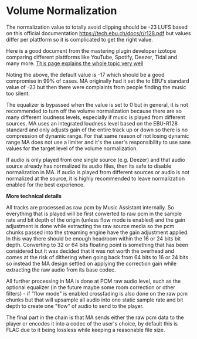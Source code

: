 # Volume Normalization

The normalization value to totally avoid clipping should be -23 LUFS based on this official documentation https://tech.ebu.ch/docs/r/r128.pdf but values differ per plattform so it is complicated to get the right value.

Here is a good document from the mastering plugin developer izotope comparing different plattforms like YouTube, Spotify, Deezer, Tidal and many more. [This page explains the whole topic very well](https://www.izotope.com/en/learn/mastering-for-streaming-platforms.html#loudness-specifications-by-streaming-platform)

Noting the above, the default value is -17 which should be a good compromise in 99% of cases. MA originally had it set the to EBU's standard value of -23 but then there were complaints from people finding the music too silent.

The equalizer is bypassed when the value is set to 0 but in general, it is not recommended to turn off the volume normalization because there are so many different loudness levels, especially if music is played from different sources. MA uses an integrated loudness level based on the EBU-R128 standard and only adjusts gain of the entire track up or down so there is no compression of dynamic range. For that same reason of not losing dynamic range MA does not use a limiter and it's the user's responsibility to use sane values for the target level of the volume normalization.

If audio is only played from one single source (e.g. Deezer) and that audio source already has normalized its audio files, then its safe to disable normalization in MA. If audio is played from different sources or audio is not normalized at the source, it is highly recommended to leave normalization enabled for the best experience.

**More technical details**

All tracks are processed as raw pcm by Music Assistant internally. So everything that is played will be first converted to raw pcm in the sample rate and bit depth of the origin (unless flow mode is enabled) and the gain adjustment is done while extracting the raw source media so the pcm chunks passed into the streaming engine have the gain adjustment applied. In this way there should be enough headroom within the 16 or 24 bits bit depth. Converting to 32 or 64 bits floating point is something that has been considered but it was decided that it was not worth the overhead and comes at the risk of dithering when going back from 64 bits to 16 or 24 bits so instead the MA design settled on applying the correction gain while extracting the raw audio from its base codec.

All further processing in MA is done at PCM raw audio level, such as the optional equalizer (in the future maybe some room correction or other filters) - if "flow mode" is enabled crossfading is also done on the raw pcm chunks but that will upsample all audio into one static sample rate and bit depth to create one "flow" of audio to send to the player.

The final part in the chain is that MA sends either the raw pcm data to the player or encodes it into a codec of the user's choice, by default this is FLAC due to it being lossless while keeping a reasonable file size.
